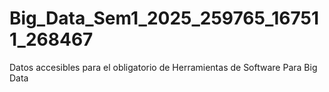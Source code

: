# Big_Data_Sem1_2025_259765_167511_268467
Datos accesibles para el obligatorio de Herramientas de Software Para Big Data
